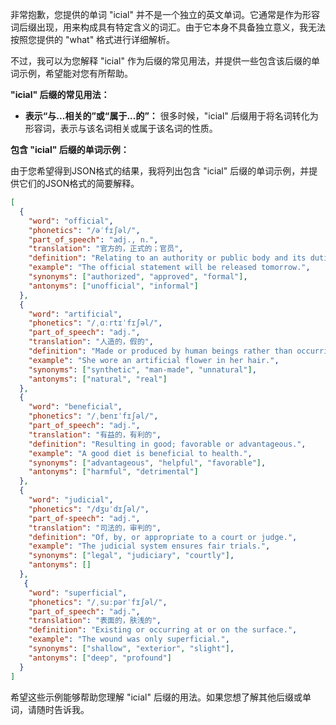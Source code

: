 非常抱歉，您提供的单词 "icial" 并不是一个独立的英文单词。它通常是作为形容词后缀出现，用来构成具有特定含义的词汇。由于它本身不具备独立意义，我无法按照您提供的 "what" 格式进行详细解析。

不过，我可以为您解释 "icial" 作为后缀的常见用法，并提供一些包含该后缀的单词示例，希望能对您有所帮助。

**"icial" 后缀的常见用法：**

*   **表示“与...相关的”或“属于...的”：** 很多时候，"icial" 后缀用于将名词转化为形容词，表示与该名词相关或属于该名词的性质。

**包含 "icial" 后缀的单词示例：**

由于您希望得到JSON格式的结果，我将列出包含 "icial" 后缀的单词示例，并提供它们的JSON格式的简要解释。

```json
[
  {
    "word": "official",
    "phonetics": "/əˈfɪʃəl/",
    "part_of_speech": "adj., n.",
    "translation": "官方的，正式的；官员",
    "definition": "Relating to an authority or public body and its duties, actions, and responsibilities.",
    "example": "The official statement will be released tomorrow.",
    "synonyms": ["authorized", "approved", "formal"],
    "antonyms": ["unofficial", "informal"]
  },
  {
    "word": "artificial",
    "phonetics": "/ˌɑːrtɪˈfɪʃəl/",
    "part_of_speech": "adj.",
    "translation": "人造的，假的",
    "definition": "Made or produced by human beings rather than occurring naturally, typically as a copy of something natural.",
    "example": "She wore an artificial flower in her hair.",
    "synonyms": ["synthetic", "man-made", "unnatural"],
    "antonyms": ["natural", "real"]
  },
  {
    "word": "beneficial",
    "phonetics": "/ˌbenɪˈfɪʃəl/",
    "part_of_speech": "adj.",
    "translation": "有益的，有利的",
    "definition": "Resulting in good; favorable or advantageous.",
    "example": "A good diet is beneficial to health.",
    "synonyms": ["advantageous", "helpful", "favorable"],
    "antonyms": ["harmful", "detrimental"]
  },
  {
    "word": "judicial",
    "phonetics": "/dʒuˈdɪʃəl/",
    "part_of-speech": "adj.",
    "translation": "司法的，审判的",
    "definition": "Of, by, or appropriate to a court or judge.",
    "example": "The judicial system ensures fair trials.",
    "synonyms": ["legal", "judiciary", "courtly"],
    "antonyms": []
  },
   {
    "word": "superficial",
    "phonetics": "/ˌsuːpərˈfɪʃəl/",
    "part_of_speech": "adj.",
    "translation": "表面的，肤浅的",
    "definition": "Existing or occurring at or on the surface.",
    "example": "The wound was only superficial.",
    "synonyms": ["shallow", "exterior", "slight"],
    "antonyms": ["deep", "profound"]
  }
]
```

希望这些示例能够帮助您理解 "icial" 后缀的用法。如果您想了解其他后缀或单词，请随时告诉我。
 